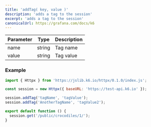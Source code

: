 ```yaml
---
title: 'addTag( key, value )'
description: 'adds a tag to the session'
excerpt: 'adds a tag to the session'
canonicalUrl: https://grafana.com/docs/k6
---
```



| Parameter  | Type        | Description       |
|------------|-------------|-------------------|
| name       | string      | Tag name          |
| value      | string      | Tag value         |


### Example

<CodeGroup labels={[]}>

```javascript
import { Httpx } from 'https://jslib.k6.io/httpx/0.1.0/index.js';

const session = new Httpx({ baseURL: 'https://test-api.k6.io' });

session.addTag('tagName', 'tagValue');
session.addTag('AnotherTagName', 'tagValue2');

export default function () {
  session.get('/public/crocodiles/1/');
}
```

</CodeGroup>